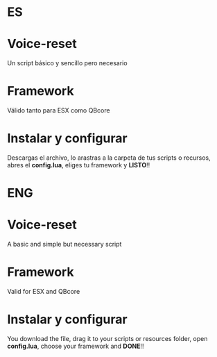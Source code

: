 # **ES**
# Voice-reset
Un script básico y sencillo pero necesario

# **Framework**
Válido tanto para ESX como QBcore

# Instalar y configurar
Descargas el archivo, lo arastras a la carpeta de tus scripts o recursos, abres el **config.lua**, eliges tu framework y **LISTO**!!


# **ENG**
# Voice-reset
A basic and simple but necessary script

# **Framework**
Valid for ESX and QBcore

# **Instalar y configurar**
You download the file, drag it to your scripts or resources folder, open **config.lua**, choose your framework and **DONE**!!
